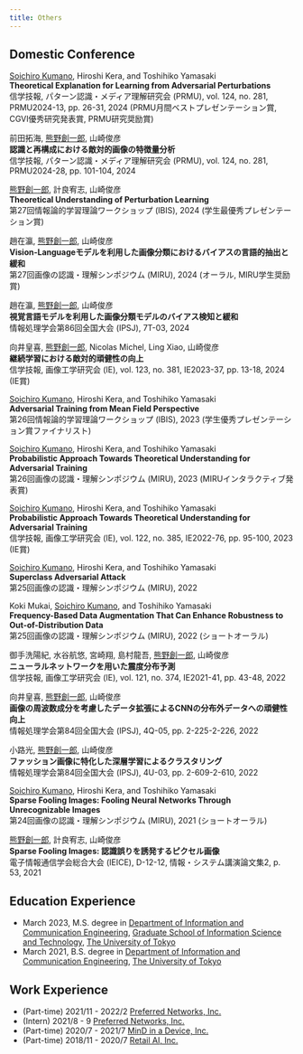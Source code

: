 ```yaml
---
title: Others
---
```


## Domestic Conference
<ins>Soichiro Kumano</ins>, Hiroshi Kera, and Toshihiko Yamasaki  
**Theoretical Explanation for Learning from Adversarial Perturbations**  
信学技報, パターン認識・メディア理解研究会 (PRMU), vol. 124, no. 281, PRMU2024-13, pp. 26-31, 2024 (PRMU月間ベストプレゼンテーション賞, CGVI優秀研究発表賞, PRMU研究奨励賞)
<!-- Nov. 29-30-->

前田拓海, <ins>熊野創一郎</ins>, 山崎俊彦  
**認識と再構成における敵対的画像の特徴量分析**  
信学技報, パターン認識・メディア理解研究会 (PRMU), vol. 124, no. 281, PRMU2024-28, pp. 101-104, 2024
<!-- Nov. 29-30-->

<ins>熊野創一郎</ins>, 計良宥志, 山崎俊彦  
**Theoretical Understanding of Perturbation Learning**  
第27回情報論的学習理論ワークショップ (IBIS), 2024 (学生最優秀プレゼンテーション賞)
<!-- Nov. 4-7 -->

趙在瀛, <ins>熊野創一郎</ins>, 山崎俊彦  
**Vision-Languageモデルを利用した画像分類におけるバイアスの言語的抽出と緩和**  
第27回画像の認識・理解シンポジウム (MIRU), 2024 (オーラル, MIRU学生奨励賞)
<!-- Aug. 6-9 -->

趙在瀛, <ins>熊野創一郎</ins>, 山崎俊彦  
**視覚言語モデルを利用した画像分類モデルのバイアス検知と緩和**  
情報処理学会第86回全国大会 (IPSJ), 7T-03, 2024
<!-- Mar. 15-17 -->

向井皇喜, <ins>熊野創一郎</ins>, Nicolas Michel, Ling Xiao, 山崎俊彦  
**継続学習における敵対的頑健性の向上**  
信学技報, 画像工学研究会 (IE), vol. 123, no. 381, IE2023-37, pp. 13-18, 2024 (IE賞)
<!-- Feb. 19-20 -->

<ins>Soichiro Kumano</ins>, Hiroshi Kera, and Toshihiko Yamasaki  
**Adversarial Training from Mean Field Perspective**  
第26回情報論的学習理論ワークショップ (IBIS), 2023 (学生優秀プレゼンテーション賞ファイナリスト)
<!-- Oct. 29-Nov. 1 -->

<ins>Soichiro Kumano</ins>, Hiroshi Kera, and Toshihiko Yamasaki  
**Probabilistic Approach Towards Theoretical Understanding for Adversarial Training**  
第26回画像の認識・理解シンポジウム (MIRU), 2023 (MIRUインタラクティブ発表賞)
<!-- Jul. 25-28 -->

<ins>Soichiro Kumano</ins>, Hiroshi Kera, and Toshihiko Yamasaki  
**Probabilistic Approach Towards Theoretical Understanding for Adversarial Training**  
信学技報, 画像工学研究会 (IE), vol. 122, no. 385, IE2022-76, pp. 95-100, 2023 (IE賞)
<!-- Feb. 21-22 -->

<ins>Soichiro Kumano</ins>, Hiroshi Kera, and Toshihiko Yamasaki  
**Superclass Adversarial Attack**  
第25回画像の認識・理解シンポジウム (MIRU), 2022
<!-- Jul. 25-28 -->

Koki Mukai, <ins>Soichiro Kumano</ins>, and Toshihiko Yamasaki  
**Frequency-Based Data Augmentation That Can Enhance Robustness to Out-of-Distribution Data**  
第25回画像の認識・理解シンポジウム (MIRU), 2022 (ショートオーラル)
<!-- Jul. 25-28 -->

御手洗陽紀, 水谷航悠, 宮崎翔, 島村龍吾, <ins>熊野創一郎</ins>, 山崎俊彦  
**ニューラルネットワークを用いた震度分布予測**  
信学技報, 画像工学研究会 (IE), vol. 121, no. 374, IE2021-41, pp. 43-48, 2022
<!-- Feb. 21-22 -->

向井皇喜, <ins>熊野創一郎</ins>, 山崎俊彦  
**画像の周波数成分を考慮したデータ拡張によるCNNの分布外データへの頑健性向上**  
情報処理学会第84回全国大会 (IPSJ), 4Q-05, pp. 2-225-2-226, 2022
<!-- Mar. 3-5 -->

小路光, <ins>熊野創一郎</ins>, 山崎俊彦  
**ファッション画像に特化した深層学習によるクラスタリング**  
情報処理学会第84回全国大会 (IPSJ), 4U-03, pp. 2-609-2-610, 2022
<!-- Mar. 3-5 -->

<ins>Soichiro Kumano</ins>, Hiroshi Kera, and Toshihiko Yamasaki  
**Sparse Fooling Images: Fooling Neural Networks Through Unrecognizable Images**  
第24回画像の認識・理解シンポジウム (MIRU), 2021 (ショートオーラル)
<!-- Jul. 27-30 -->

<ins>熊野創一郎</ins>, 計良宥志, 山崎俊彦  
**Sparse Fooling Images: 認識誤りを誘発するピクセル画像**  
電子情報通信学会総合大会 (IEICE), D-12-12, 情報・システム講演論文集2, p. 53, 2021
<!-- Mar. 9-12 -->

<!--
## OSS Contributions
- [Accelerate](https://github.com/huggingface/accelerate)
- [AutoAttack](https://github.com/fra31/auto-attack)
- [PyTorch](https://github.com/pytorch/pytorch)
- [PyTorch Lightning](https://github.com/Lightning-AI/lightning)

## Contributed Article
- [CGと現実の乖離を解釈可能な形で埋める敵対的な方法](https://tech.preferred.jp/ja/blog/adversarial-method-filling-sim-real-gap/) (An Adversarial Method to Bridge the Gap Between CG and Reality Semantically)
-->

## Education Experience
- March 2023, M.S. degree in [Department of Information and Communication Engineering](https://www.i.u-tokyo.ac.jp/edu/course/ice/index_e.shtml), [Graduate School of Information Science and Technology](https://www.i.u-tokyo.ac.jp/index_e.shtml), [The University of Tokyo](https://www.u-tokyo.ac.jp/en/index.html)
- March 2021, B.S. degree in [Department of Information and Communication Engineering](https://www.ee.t.u-tokyo.ac.jp/), [The University of Tokyo](https://www.u-tokyo.ac.jp/en/index.html)
<!-- - March 2017, Graduated from [Kamakura Gakuen High School](https://www.kamagaku.ac.jp/), Kanagawa, Japan -->

## Work Experience
- (Part-time) 2021/11 - 2022/2 [Preferred Networks, Inc.](https://www.preferred.jp/en/)
- (Intern) 2021/8 - 9 [Preferred Networks, Inc.](https://www.preferred.jp/en/)
- (Part-time) 2020/7 - 2021/7 [MinD in a Device, Inc.](https://mindinadevice.com/en/)
- (Part-time) 2018/11 - 2020/7 [Retail AI, Inc.](https://www.retail-ai.jp/en/)
